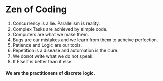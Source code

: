 # Zen of Coding

1. Concurrency is a lie. Parallelism is reality.
2. Complex Tasks are achieved by simple code.
3. Computers are what we make them.
4. Bugs are our mistakes and we learn from them to acheive perfection.
5. Patience and Logic are our tools.
6. Repetition is a disease and automation is the cure.
7. We donot write what we do not speak.
8. If ElseIf is better than if else.

#### We are the practitioners of discrete logic.